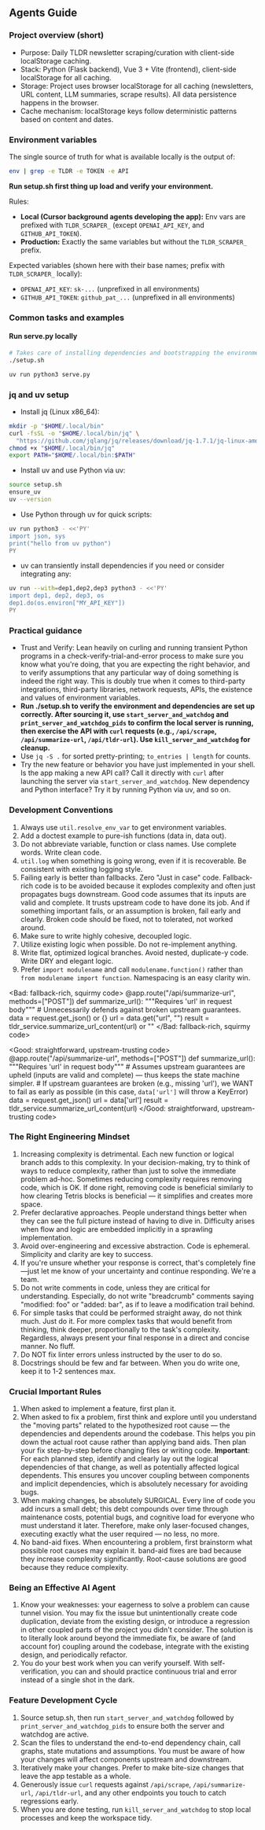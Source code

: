 ## Agents Guide

### Project overview (short)

- Purpose: Daily TLDR newsletter scraping/curation with client-side localStorage caching.
- Stack: Python (Flask backend), Vue 3 + Vite (frontend), client-side localStorage for all caching.
- Storage: Project uses browser localStorage for all caching (newsletters, URL content, LLM summaries, scrape results). All data persistence happens in the browser.
- Cache mechanism: localStorage keys follow deterministic patterns based on content and dates. 

### Environment variables

The single source of truth for what is available locally is the output of:

```bash
env | grep -e TLDR -e TOKEN -e API
```

**Run setup.sh first thing up load and verify your environment.**

Rules:

- **Local (Cursor background agents developing the app):** Env vars are prefixed with `TLDR_SCRAPER_` (except `OPENAI_API_KEY`, and `GITHUB_API_TOKEN`).
- **Production:** Exactly the same variables but without the `TLDR_SCRAPER_` prefix.

Expected variables (shown here with their base names; prefix with `TLDR_SCRAPER_` locally):

- `OPENAI_API_KEY`: `sk-...` (unprefixed in all environments)
- `GITHUB_API_TOKEN`: `github_pat_...` (unprefixed in all environments)

### Common tasks and examples
#### Run serve.py locally

```bash
# Takes care of installing dependencies and bootstrapping the environment.
./setup.sh

uv run python3 serve.py
```

### jq and uv setup

- Install jq (Linux x86_64):
```bash
mkdir -p "$HOME/.local/bin"
curl -fsSL -o "$HOME/.local/bin/jq" \
  "https://github.com/jqlang/jq/releases/download/jq-1.7.1/jq-linux-amd64"
chmod +x "$HOME/.local/bin/jq"
export PATH="$HOME/.local/bin:$PATH"
```

- Install uv and use Python via uv:
```bash
source setup.sh
ensure_uv
uv --version
```

- Use Python through uv for quick scripts:
```bash
uv run python3 - <<'PY'
import json, sys
print("hello from uv python")
PY
```
- uv can transiently install dependencies if you need or consider integrating any:
```bash
uv run --with=dep1,dep2,dep3 python3 - <<'PY'
import dep1, dep2, dep3, os
dep1.do(os.environ["MY_API_KEY"])
PY
```

### Practical guidance

- Trust and Verify: Lean heavily on curling and running transient Python programs in a check-verify-trial-and-error process to make sure you know what you're doing, that you are expecting the right behavior, and to verify assumptions that any particular way of doing something is indeed the right way. This is doubly true when it comes to third-party integrations, third-party libraries, network requests, APIs, the existence and values of environment variables. 
- **Run ./setup.sh to verify the environment and dependencies are set up correctly. After sourcing it, use `start_server_and_watchdog` and `print_server_and_watchdog_pids` to confirm the local server is running, then exercise the API with `curl` requests (e.g., `/api/scrape`, `/api/summarize-url`, `/api/tldr-url`). Use `kill_server_and_watchdog` for cleanup.**
- Use `jq -S .` for sorted pretty-printing; `to_entries | length` for counts.
- Try the new feature or behavior you have just implemented in your shell. Is the app making a new API call? Call it directly with `curl` after launching the server via `start_server_and_watchdog`. New dependency and Python interface? Try it by running Python via uv, and so on.


### Development Conventions

1. Always use `util.resolve_env_var` to get environment variables.
2. Add a doctest example to pure-ish functions (data in, data out).
3. Do not abbreviate variable, function or class names. Use complete words. Write clean code.
4. `util.log` when something is going wrong, even if it is recoverable. Be consistent with existing logging style.
5. Failing early is better than fallbacks. Zero "Just in case" code. Fallback-rich code is to be avoided because it explodes complexity and often just propagates bugs downstream. Good code assumes that its inputs are valid and complete. It trusts upstream code to have done its job. And if something important fails, or an assumption is broken, fail early and clearly. Broken code should be fixed, not to tolerated, not worked around.
6. Make sure to write highly cohesive, decoupled logic.
7. Utilize existing logic when possible. Do not re-implement anything.
8. Write flat, optimized logical branches. Avoid nested, duplicate-y code. Write DRY and elegant logic.
9. Prefer `import modulename` and call `modulename.function()` rather than `from modulename import function`. Namespacing is an easy clarity win.

<Bad: fallback-rich, squirmy code>
@app.route("/api/summarize-url", methods=["POST"])
def summarize_url():
    """Requires 'url' in request body"""
    # Unnecessarily defends against broken upstream guarantees.
    data = request.get_json() or {}
    url = data.get("url", "")
    result = tldr_service.summarize_url_content(url) or ""
</Bad: fallback-rich, squirmy code>

<Good: straightforward, upstream-trusting code>
@app.route("/api/summarize-url", methods=["POST"])
def summarize_url():
    """Requires 'url' in request body"""
    # Assumes upstream guarantees are upheld (inputs are valid and complete) — thus keeps the state machine simpler.
    # If upstream guarantees are broken (e.g., missing 'url'), we WANT to fail as early as possible (in this case, `data['url']` will throw a KeyError)
    data = request.get_json()
    url = data['url']
    result = tldr_service.summarize_url_content(url)
</Good: straightforward, upstream-trusting code>

### The Right Engineering Mindset

1. Increasing complexity is detrimental. Each new function or logical branch adds to this complexity. In your decision-making, try to think of ways to reduce complexity, rather than just to solve the immediate problem ad-hoc. Sometimes reducing complexity requires removing code, which is OK. If done right, removing code is beneficial similarly to how clearing Tetris blocks is beneficial — it simplifies and creates more space.
2. Prefer declarative approaches. People understand things better when they can see the full picture instead of having to dive in. Difficulty arises when flow and logic are embedded implicitly in a sprawling implementation.
3. Avoid over-engineering and excessive abstraction. Code is ephemeral. Simplicity and clarity are key to success.
4. If you're unsure whether your response is correct, that's completely fine—just let me know of your uncertainty and continue responding. We're a team.
5. Do not write comments in code, unless they are critical for understanding. Especially, do not write "breadcrumb" comments saying "modified: foo" or "added: bar", as if to leave a modification trail behind.
6. For simple tasks that could be performed straight away, do not think much. Just do it. For more complex tasks that would benefit from thinking, think deeper, proportionally to the task's complexity. Regardless, always present your final response in a direct and concise manner. No fluff.
7. Do NOT fix linter errors unless instructed by the user to do so.
8. Docstrings should be few and far between. When you do write one, keep it to 1-2 sentences max.

### Crucial Important Rules
1. When asked to implement a feature, first plan it.
2. When asked to fix a problem, first think and explore until you understand the "moving parts" related to the hypothesized root cause — the dependencies and dependents around the codebase. This helps you pin down the actual root cause rather than applying band aids. Then plan your fix step-by-step before changing files or writing code.
**Important**: For each planned step, identify and clearly lay out the logical dependencies of that change, as well as potentially affected logical dependents. This ensures you uncover coupling between components and implicit dependencies, which is absolutely necessary for avoiding bugs.
3. When making changes, be absolutely SURGICAL. Every line of code you add incurs a small debt; this debt compounds over time through maintenance costs, potential bugs, and cognitive load for everyone who must understand it later. Therefore, make only laser-focused changes, executing exactly what the user required — no less, no more.
4. No band-aid fixes. When encountering a problem, first brainstorm what possible root causes may explain it. band-aid fixes are bad because they increase complexity significantly. Root-cause solutions are good because they reduce complexity.

### Being an Effective AI Agent

1. Know your weaknesses: your eagerness to solve a problem can cause tunnel vision. You may fix the issue but unintentionally create code duplication, deviate from the existing design, or introduce a regression in other coupled parts of the project you didn't consider. The solution is to literally look around beyond the immediate fix, be aware of (and account for) coupling around the codebase, integrate with the existing design, and periodically refactor.
2. You do your best work when you can verify yourself. With self-verification, you can and should practice continuous trial and error instead of a single shot in the dark.

### Feature Development Cycle

1. Source setup.sh, then run `start_server_and_watchdog` followed by `print_server_and_watchdog_pids` to ensure both the server and watchdog are active.
2. Scan the files to understand the end-to-end dependency chain, call graphs, state mutations and assumptions. You must be aware of how your changes will affect components upstream and downstream.
3. Iteratively make your changes. Prefer to make bite-size changes that leave the app testable as a whole.
4. Generously issue `curl` requests against `/api/scrape`, `/api/summarize-url`, `/api/tldr-url`, and any other endpoints you touch to catch regressions early.
5. When you are done testing, run `kill_server_and_watchdog` to stop local processes and keep the workspace tidy.